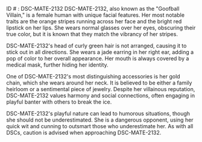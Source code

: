 ID # : DSC-MATE-2132
DSC-MATE-2132, also known as the "Goofball Villain," is a female human with unique facial features. Her most notable traits are the orange stripes running across her face and the bright red lipstick on her lips. She wears normal glasses over her eyes, obscuring their true color, but it is known that they match the vibrancy of her stripes.

DSC-MATE-2132's head of curly green hair is not arranged, causing it to stick out in all directions. She wears a jade earring in her right ear, adding a pop of color to her overall appearance. Her mouth is always covered by a medical mask, further hiding her identity.

One of DSC-MATE-2132's most distinguishing accessories is her gold chain, which she wears around her neck. It is believed to be either a family heirloom or a sentimental piece of jewelry. Despite her villainous reputation, DSC-MATE-2132 values harmony and social connections, often engaging in playful banter with others to break the ice.

DSC-MATE-2132's playful nature can lead to humorous situations, though she should not be underestimated. She is a dangerous opponent, using her quick wit and cunning to outsmart those who underestimate her. As with all DSCs, caution is advised when approaching DSC-MATE-2132.